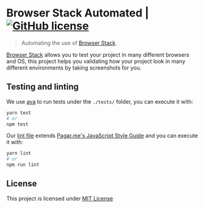 # Browser Stack Automated | [![GitHub license](https://img.shields.io/github/license/mashape/apistatus.svg)](https://github.com/pagarme/browserstack-automated/blob/master/LICENSE)
> Automating the use of [Browser Stack](https://www.browserstack.com).

[Browser Stack](https://www.browserstack.com) allows you to test your project in many different browsers and OS, this project helps you validating how your project look in many different environments by taking screenshots for you.

## Testing and linting

We use [ava](https://github.com/avajs/ava) to run tests under the `./tests/` folder, you can execute it with:

```sh
yarn test
# or
npm test
```

Our [lint file](.eslintrc) extends [Pagar.me's JavaScript Style Guide](https://github.com/pagarme/javascript-style-guide) and you can execute it with:

```sh
yarn lint
# or
npm run lint
```

## License

This project is licensed under [MIT License](./LICENSE)